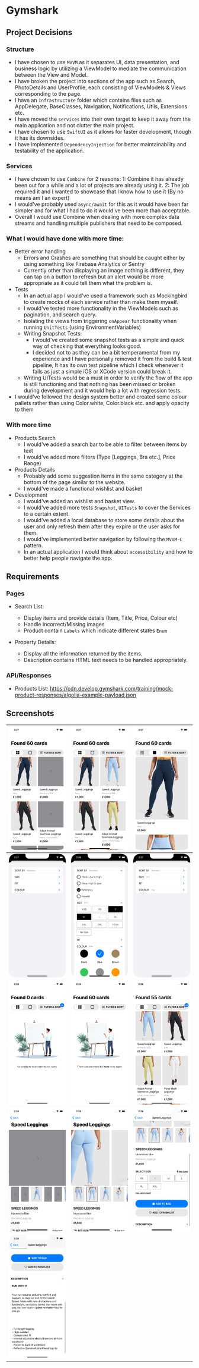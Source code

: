 # Gymshark

## Project Decisions
### Structure
- I have chosen to use `MVVM` as it separates UI, data presentation, and business logic by utilizing a ViewModel to mediate the communication between the View and Model.
- I have broken the project into sections of the app such as Search, PhotoDetails and UserProfile, each consisting of ViewModels & Views corresponding to the page.
- I have an `Infrastructure` folder which contains files such as AppDelegate, BaseClasses, Navigation, Notifications, Utils, Extensions etc.
- I have moved the `services` into their own target to keep it away from the main application and not clutter the main project.
- I have chosen to use `SwiftUI` as it allows for faster development, though it has its downsides.
- I have implemented `DependencyInjection` for better maintainability and testability of the application.
    
### Services
- I have chosen to use `Combine` for 2 reasons:
    1: Combine it has already been out for a while and a lot of projects are already using it.
    2: The job required it and I wanted to showcase that I know how to use it (By no means am I an expert)
- I would've probably used `async/await` for this as it would have been far simpler and for what I had to do it would've been more than acceptable.
- Overall I would use Combine when dealing with more complex data streams and handling multiple publishers that need to be composed.

### What I would have done with more time:
- Better error handling
    - Errors and Crashes are something that should be caught either by using something like Firebase Analytics or Sentry
    - Currently other than displaying an image nothing is different, they can tap on a button to refresh but an alert would be more appropriate as it could tell them what the problem is.
- Tests
    - In an actual app I would've used a framework such as Mockingbird to create mocks of each service rather than make them myself.
    - I would've tested more functionality in the ViewModels such as pagination, and search query.
    - Isolating the views from triggering `onAppear` functionality when running `UnitTests` (using EnvironmentVariables)
    - Writing Snapshot Tests:
        - I would've created some snapshot tests as a simple and quick way of checking that everything looks good.
        - I decided not to as they can be a bit temperamental from my experience and I have personally removed it from the build & test pipeline, It has its own test pipeline which I check whenever it fails as just a simple iOS or XCode version could break it.
    - Writing UITests would be a must in order to verify the flow of the app is still functioning and that nothing has been missed or broken during development and it would help a lot with regression tests.
- I would've followed the design system better and created some colour pallets rather than using Color.white, Color.black etc. and apply opacity to them

### With more time
- Products Search
    - I would've added a search bar to be able to filter between items by text
    - I would've added more filters (Type [Leggings, Bra etc.], Price Range)
- Products Details
    - Probably add some suggestion items in the same category at the bottom of the page similar to the website.
    - I would've made a functional wishlist and basket
- Development
    - I would've added an wishlist and basket view.
    - I would've added more tests `Snapshot`, `UITests` to cover the Services to a certain extent.
    - I would've added a local database to store some details about the user and only refresh them after they expire or the user asks for them.
    - I would've implemented better navigation  by following the `MVVM-C` pattern.
    - In an actual application I would think about `accessibility` and how to better help people navigate the app. 
 
## Requirements
### Pages
 - Search List:
    - Display items and provide details (Item, Title, Price, Colour etc)
    - Handle Incorrect/Missing images
    - Product contain `Labels` which indicate different states `Enum`
    
- Property Details:
    - Display all the information returned by the items.
    - Description contains HTML text needs to be handled appropriately. 
    
### API/Responses
- Products List: https://cdn.develop.gymshark.com/training/mock-product-responses/algolia-example-payload.json

## Screenshots

| ![](Informations/1.png)  | ![](Informations/2.png)  | ![](Informations/3.png)  |
| ------------------------ | ------------------------ | ------------------------ |
| ![](Informations/4.png)  | ![](Informations/5.png)  | ![](Informations/6.png)  |
| ![](Informations/7.png)  | ![](Informations/8.png)  | ![](Informations/9.png)  |
| ![](Informations/10.png) | ![](Informations/11.png) | ![](Informations/12.png) |
| ![](Informations/13.png) |  |                          |
